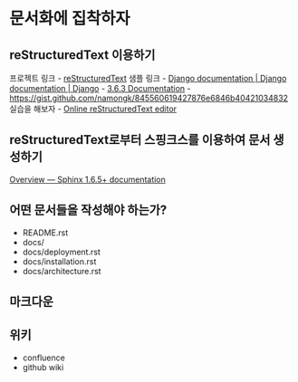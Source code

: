 # 문서화에 집착하자
## reStructuredText 이용하기
프로젝트 링크 
	- [reStructuredText](http://docutils.sourceforge.net/rst.html)
샘플 링크
	- [Django documentation | Django documentation | Django](https://docs.djangoproject.com/en/1.11/)
	- [3.6.3 Documentation](https://docs.python.org/3/)
	- https://gist.github.com/namongk/845560619427876e6846b40421034832
실습을 해보자
	- [Online reStructuredText editor](http://rst.ninjs.org/)
## reStructuredText로부터 스핑크스를 이용하여 문서 생성하기
[Overview — Sphinx 1.6.5+ documentation](http://www.sphinx-doc.org/en/stable/)
## 어떤 문서들을 작성해야 하는가?
- README.rst
- docs/
- docs/deployment.rst
- docs/installation.rst
- docs/architecture.rst
## 마크다운
## 위키
- confluence
- github wiki


